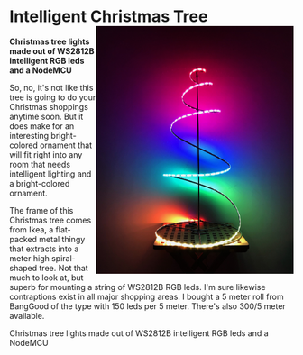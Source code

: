 # Intelligent Christmas Tree <img src="ledtree.jpg" width="350" align="right"> 
**Christmas tree lights made out of WS2812B intelligent RGB leds and a NodeMCU**

So, no, it's not like this tree is going to do your Christmas shoppings anytime soon. But it does make for an interesting bright-colored ornament that will fit right into any room that needs intelligent lighting and a bright-colored ornament.

The frame of this Christmas tree comes from Ikea, a flat-packed metal thingy that extracts into a meter high spiral-shaped tree. Not that much to look at, but superb for mounting a string of WS2812B RGB leds. I'm sure likewise contraptions exist in all major shopping areas. I bought a 5 meter roll from BangGood of the type with 150 leds per 5 meter. There's also 300/5 meter available.

Christmas tree lights made out of WS2812B intelligent RGB leds and a NodeMCU


